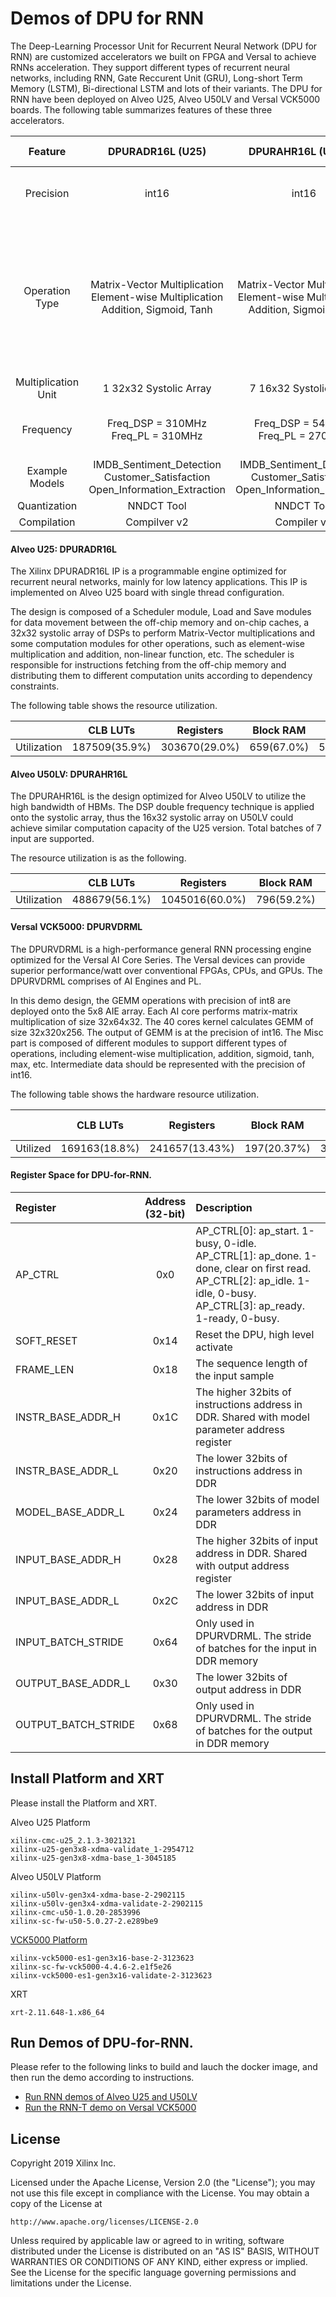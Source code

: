 # Demos of DPU for RNN

The Deep-Learning Processor Unit for Recurrent Neural Network (DPU for RNN) are customized accelerators we built on FPGA and Versal to achieve RNNs acceleration. They support different types of recurrent neural networks, including RNN, Gate Reccurent Unit (GRU), Long-short Term Memory (LSTM), Bi-directional LSTM and lots of their variants. The DPU for RNN have been deployed on Alveo U25, Alveo U50LV and Versal VCK5000 boards. The following table summarizes features of these three accelerators.

|      Feature       | DPURADR16L (U25)           | DPURAHR16L (U50LV)         | DPURVDRML (VCK5000)                           |
|:------------------:|:--------------------------:|:--------------------------:|:---------------------------------------------:|
| Precision          | int16                      | int16                      | Mixed: int8 for GEMM on AIE, int16 for others |
| Operation Type     |Matrix-Vector Multiplication<br>Element-wise Multiplication<br>Addition, Sigmoid, Tanh |Matrix-Vector Multiplication<br>Element-wise Multiplication<br>Addition, Sigmoid, Tanh|Matrix-Matrix Multiplication<br>Element-wise Multiplication<br>Addition, Sigmoid, Tanh, Relu, Max<br>Embedding in RNN-T|
| Multiplication Unit| 1 32x32 Systolic Array |7 16x32 Systolic Array      | 40 AIE Cores                                  |
| Frequency          | Freq\_DSP = 310MHz<br>Freq\_PL = 310MHz     |Freq\_DSP = 540MHz<br>Freq\_PL = 270MHz          | Freq\_AIE = 1.25GHz<br>Freq\_PL = 300MHz                           |
| Example Models     | IMDB\_Sentiment\_Detection<br>Customer\_Satisfaction<br>Open\_Information\_Extraction|IMDB\_Sentiment\_Detection<br>Customer\_Satisfaction<br>Open\_Information\_Extraction |RNN-T                                         |
| Quantization       | NNDCT Tool                  | NNDCT Tool                  | Manually                                |
| Compilation        | Compilver v2                | Compiler v2                 | Manually                                |


#### Alveo U25: DPURADR16L

The Xilinx DPURADR16L IP is a programmable engine optimized for recurrent neural networks, mainly for low latency applications. This IP is implemented on Alveo U25 board with single thread configuration. 

The design is composed of a Scheduler module, Load and Save modules for data movement between the off-chip memory and on-chip caches, a 32x32 systolic array of DSPs to perform Matrix-Vector multiplications and some computation modules for other operations, such as element-wise multiplication and addition, non-linear function, etc. The scheduler is responsible for instructions fetching from the off-chip memory and distributing them to different computation units according to dependency constraints.

The following table shows the resource utilization.

|              | CLB LUTs    | Registers   | Block RAM | URAM    | DSP Slices |
|:------------:|:-----------:|:-----------:|:---------:|:-------:|:----------:|
| Utilization  |187509(35.9%)|303670(29.0%)|659(67.0%) |56(43.8%)|1092(55.5%) |

#### Alveo U50LV: DPURAHR16L

The DPURAHR16L is the design optimized for Alveo U50LV to utilize the high bandwidth of HBMs. The DSP double frequency technique is applied onto the systolic array, thus the 16x32 systolic array on U50LV could achieve similar computation capacity of the U25 version. Total batches of 7 input are supported.

The resource utilization is as the following.

|              | CLB LUTs    | Registers    | Block RAM | URAM     | DSP Slices |
|:------------:|:-----------:|:------------:|:---------:|:--------:|:----------:|
| Utilization  |488679(56.1%)|1045016(60.0%)|796(59.2%) |512(80.0%)|4148(69.7%) |

#### Versal VCK5000: DPURVDRML

The DPURVDRML is a high-performance general RNN processing engine optimized for the Versal AI Core Series. The Versal devices can provide superior performance/watt over conventional FPGAs, CPUs, and GPUs. The DPURVDRML comprises of AI Engines and PL.

In this demo design, the GEMM operations with precision of int8 are deployed onto the 5x8 AIE array. Each AI core performs matrix-matrix multiplication of size 32x64x32. The 40 cores kernel calculates GEMM of size 32x320x256. The output of GEMM is at the precision of int16. The Misc part is composed of different modules to support different types of operations, including element-wise multiplication, addition, sigmoid, tanh, max, etc. Intermediate data should be represented with the precision of int16.

The following table shows the hardware resource utilization.

|           | CLB LUTs | Registers | Block RAM | URAM | DSP Slices | AIE Cores |
|:---------:|:--------:|:---------:|:---------:|:----:|:----------:|:---------:|
| Utilized  |169163(18.8%)|241657(13.43%)|197(20.37%)|332(71.71%)|82(4.17%)|40(10%)|

#### Register Space for DPU-for-RNN.

|      Register     | Address<br>(32-bit) | Description |
|:-------------------|:------------------:|:-------------|
| AP\_CTRL           | 0x0     | AP\_CTRL[0]: ap\_start. 1-busy, 0-idle. <br>AP\_CTRL[1]: ap\_done. 1-done, clear on first read.<br>AP\_CTRL[2]: ap\_idle. 1-idle, 0-busy.<br>AP\_CTRL[3]: ap\_ready. 1-ready, 0-busy. |
| SOFT\_RESET        | 0x14    | Reset the DPU, high level activate |
| FRAME\_LEN         | 0x18    | The sequence length of the input sample |
| INSTR\_BASE\_ADDR\_H | 0x1C    | The higher 32bits of instructions address in DDR. Shared with model parameter address register |
| INSTR\_BASE\_ADDR\_L | 0x20    | The lower 32bits of instructions address in DDR |
| MODEL\_BASE\_ADDR\_L | 0x24    | The lower 32bits of model parameters address in DDR |
| INPUT\_BASE\_ADDR\_H | 0x28    | The higher 32bits of input address in DDR. Shared with output address register |
| INPUT\_BASE\_ADDR\_L | 0x2C    | The lower 32bits of input address in DDR |
| INPUT\_BATCH\_STRIDE| 0x64    | Only used in DPURVDRML. The stride of batches for the input in DDR memory |
| OUTPUT\_BASE\_ADDR\_L| 0x30    | The lower 32bits of output address in DDR |
| OUTPUT\_BATCH\_STRIDE| 0x68   | Only used in DPURVDRML. The stride of batches for the output in DDR memory |

## Install Platform and XRT


Please install the Platform and XRT.

Alveo U25 Platform
```
xilinx-cmc-u25_2.1.3-3021321
xilinx-u25-gen3x8-xdma-validate_1-2954712
xilinx-u25-gen3x8-xdma-base_1-3045185
```

Alveo U50LV Platform
```
xilinx-u50lv-gen3x4-xdma-base-2-2902115
xilinx-u50lv-gen3x4-xdma-validate-2-2902115
xilinx-cmc-u50-1.0.20-2853996
xilinx-sc-fw-u50-5.0.27-2.e289be9
```

[VCK5000 Platform](https://www.xilinx.com/products/boards-and-kits/vck5000.html#getStarted)
```
xilinx-vck5000-es1-gen3x16-base-2-3123623
xilinx-sc-fw-vck5000-4.4.6-2.e1f5e26
xilinx-vck5000-es1-gen3x16-validate-2-3123623
```

XRT
```
xrt-2.11.648-1.x86_64
```

## Run Demos of DPU-for-RNN.

Please refer to the following links to build and lauch the docker image, and then run the demo according to instructions.

- [Run RNN demos of Alveo U25 and U50LV](rnn_u25_u50lv)
- [Run the RNN-T demo on Versal VCK5000](rnnt_asr_vck5000)


## License
Copyright 2019 Xilinx Inc.

Licensed under the Apache License, Version 2.0 (the "License"); you may not use this file except in compliance with the License. You may obtain a copy of the License at
```
http://www.apache.org/licenses/LICENSE-2.0
```
Unless required by applicable law or agreed to in writing, software distributed under the License is distributed on an "AS IS" BASIS, WITHOUT WARRANTIES OR CONDITIONS OF ANY KIND, either express or implied. See the License for the specific language governing permissions and limitations under the License.




